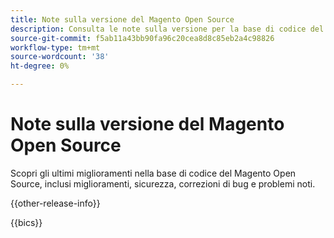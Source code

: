 ```yaml
---
title: Note sulla versione del Magento Open Source
description: Consulta le note sulla versione per la base di codice del Magento Open Source.
source-git-commit: f5ab11a43bb90fa96c20cea8d8c85eb2a4c98826
workflow-type: tm+mt
source-wordcount: '38'
ht-degree: 0%

---
```



# Note sulla versione del Magento Open Source

Scopri gli ultimi miglioramenti nella base di codice del Magento Open Source, inclusi miglioramenti, sicurezza, correzioni di bug e problemi noti.

{{other-release-info}}

{{bics}}
